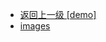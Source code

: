 - [返回上一级 [demo]](page/web前端/工具库/Swiper/swiper-8.4.7/swiper/demo/)
- [images](page/web前端/工具库/Swiper/swiper-8.4.7/swiper/demo/images/)
